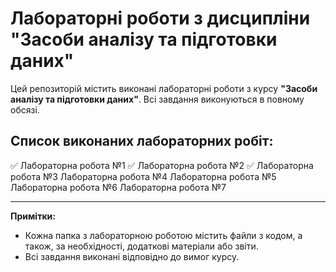 # Лабораторні роботи з дисципліни "Засоби аналізу та підготовки даних"

Цей репозиторій містить виконані лабораторні роботи з курсу **"Засоби аналізу та підготовки даних"**. Всі завдання виконуються в повному обсязі.

## Список виконаних лабораторних робіт:

✅ Лабораторна робота №1
✅ Лабораторна робота №2
✅ Лабораторна робота №3
 Лабораторна робота №4
 Лабораторна робота №5
 Лабораторна робота №6
 Лабораторна робота №7

---

**Примітки:**

* Кожна папка з лабораторною роботою містить файли з кодом, а також, за необхідності, додаткові матеріали або звіти.
* Всі завдання виконані відповідно до вимог курсу.